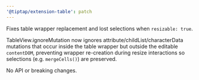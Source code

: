 ```yaml
---
'@tiptap/extension-table': patch
---
```


Fixes table wrapper replacement and lost selections when `resizable: true`.

TableView.ignoreMutation now ignores attribute/childList/characterData mutations that occur inside the table wrapper but outside the editable `contentDOM`, preventing wrapper re-creation during resize interactions so selections (e.g. `mergeCells()`) are preserved.

No API or breaking changes.

